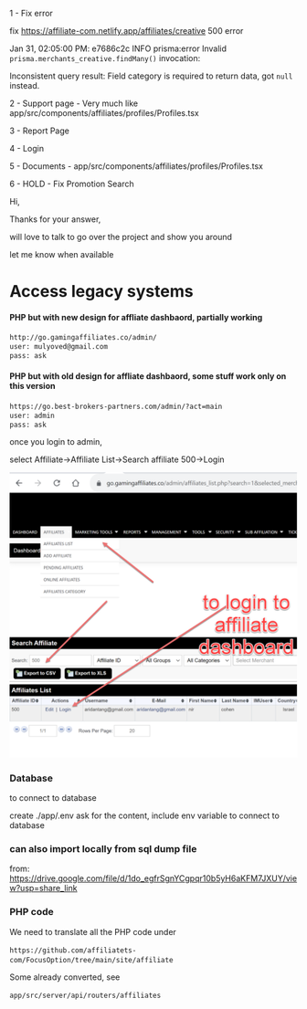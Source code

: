 1 - Fix error 

fix https://affiliate-com.netlify.app/affiliates/creative
500 error 

Jan 31, 02:05:00 PM: e7686c2c INFO   prisma:error
Invalid `prisma.merchants_creative.findMany()` invocation:


Inconsistent query result: Field category is required to return data, got `null` instead.

2 - Support page - Very much like app/src/components/affiliates/profiles/Profiles.tsx

3 - Report Page

4 - Login

5 - Documents - app/src/components/affiliates/profiles/Profiles.tsx

6 - HOLD - Fix Promotion Search

Hi, 

Thanks for your answer, 

will love to talk to go over the project and show you around

let me know when available

# Access legacy systems

#### PHP but with new design for affliate dashbaord, partially working
```
http://go.gamingaffiliates.co/admin/
user: mulyoved@gmail.com
pass: ask
```

#### PHP but with old design for affliate dashbaord, some stuff work only on this version

```
https://go.best-brokers-partners.com/admin/?act=main
user: admin
pass: ask
```

once you login to admin, 

select Affiliate->Affiliate List->Search affiliate 500->Login

![login-to-affiliate-dashboard.png](02-screenshots%2Flogin-to-affiliate-dashboard.png)

### Database
to connect to database 

create ./app/.env
ask for the content, include env variable to connect to database

### can also import locally from sql dump file 

from: https://drive.google.com/file/d/1do_egfrSgnYCgpqr10b5yH6aKFM7JXUY/view?usp=share_link 

### PHP code

We need to translate all the PHP code under

`https://github.com/affiliatets-com/FocusOption/tree/main/site/affiliate`

Some already converted, see 

`app/src/server/api/routers/affiliates`


